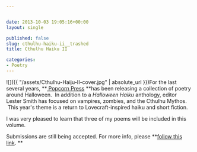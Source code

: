 ```yaml
---


date: 2013-10-03 19:05:16+00:00
layout: single

published: false
slug: cthulhu-haiku-ii__trashed
title: Cthulhu Haiku II

categories:
- Poetry
---
```


![]({{ "/assets/Cthulhu-Haiju-II-cover.jpg" | absolute_url }})For the last several years, **[ Popcorn Press](http://www.popcornpress.com) **has been releasing a collection of poetry around Halloween.  In addition to a _Halloween Haiku_ anthology, editor Lester Smith has focused on vampires, zombies, and the Cthulhu Mythos.  This year's theme is a return to Lovecraft-inspired haiku and short fiction.

I was very pleased to learn that three of my poems will be included in this volume.

Submissions are still being accepted. For more info, please **[follow this link](http://www.CthulhuHaiku2.com/). **
